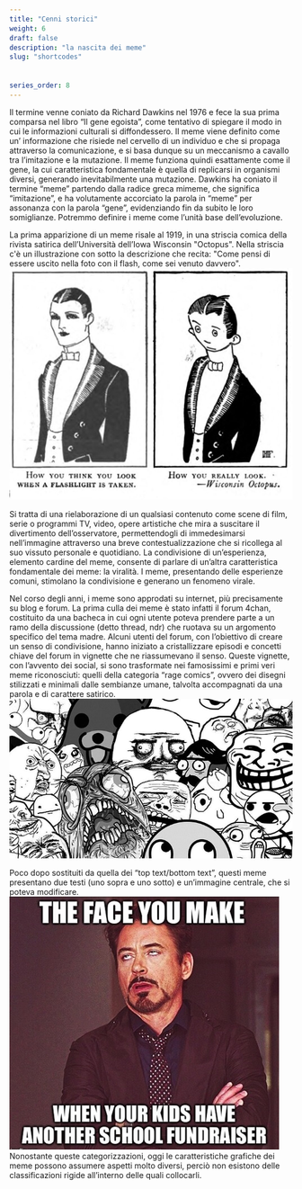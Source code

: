 ```yaml
---
title: "Cenni storici"
weight: 6
draft: false
description: "la nascita dei meme"
slug: "shortcodes"


series_order: 8
---
```


Il termine venne coniato da Richard Dawkins nel 1976 e fece la sua prima comparsa nel libro “Il gene egoista”, come tentativo di spiegare il modo in cui le informazioni culturali si diffondessero. Il meme viene definito come un’ informazione che risiede nel cervello di un individuo e che si propaga attraverso la comunicazione, e si basa dunque su un meccanismo a cavallo tra l’imitazione e la mutazione. Il meme funziona quindi esattamente come il gene, la cui caratteristica fondamentale è quella di replicarsi in organismi diversi, generando inevitabilmente una mutazione. Dawkins ha coniato il termine “meme” partendo dalla radice greca mimeme, che significa “imitazione”, e ha volutamente accorciato la parola in “meme” per assonanza con la parola “gene”, evidenziando fin da subito le loro somiglianze. Potremmo definire i meme come l’unità base dell’evoluzione.

La prima apparizione di un meme risale al 1919, in una striscia comica della rivista satirica dell’Università dell’Iowa Wisconsin "Octopus". Nella striscia c'è un illustrazione con sotto la descrizione che recita: "Come pensi di essere uscito nella foto con il flash, come sei venuto davvero". 
![alt text](primomeme.jpg)

Si tratta di una rielaborazione di un qualsiasi contenuto come scene di film, serie o programmi TV, video, opere artistiche che mira a suscitare il divertimento dell’osservatore, permettendogli di immedesimarsi nell’immagine attraverso una breve contestualizzazione che si ricollega al suo vissuto personale e quotidiano. La condivisione di un’esperienza, elemento cardine del meme, consente di parlare di un’altra caratteristica fondamentale dei meme: la viralità. I meme, presentando delle esperienze comuni, stimolano la condivisione e generano un fenomeno virale. 

Nel corso degli anni, i meme sono approdati su internet, più precisamente su blog e forum. La prima culla dei meme è stato infatti il forum 4chan, costituito da una bacheca in cui ogni utente poteva prendere parte a un ramo della discussione (detto thread, ndr) che ruotava su un argomento specifico del tema madre. Alcuni utenti del forum, con l’obiettivo di creare un senso di condivisione, hanno iniziato a cristallizzare episodi e concetti chiave del forum in vignette che ne riassumevano il senso. 
Queste vignette, con l’avvento dei social, si sono trasformate nei famosissimi e primi veri meme riconosciuti: quelli della categoria “rage comics”, ovvero dei disegni stilizzati e minimali dalle sembianze umane, talvolta accompagnati da una parola e di carattere satirico.
![alt text](ragecomic2.jpg)


Poco dopo sostituiti da quella dei “top text/bottom text”, questi meme presentano due testi (uno sopra e uno sotto) e un’immagine centrale, che si poteva modificare. 
![alt text](topbottomtextmeme.jpg)
Nonostante queste categorizzazioni, oggi le caratteristiche grafiche dei meme possono assumere aspetti molto diversi, perciò non esistono delle classificazioni rigide all’interno delle quali collocarli.

